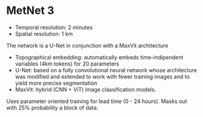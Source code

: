 # MetNet 3 

- Temporal resolution: 2 minutes
- Spatial resolution: 1 km

The network is a U-Net in conjunction with a MaxVit architecture

- Topographical embedding: automatically embeds time-indipendent variables (4km tokens) for 20 parameters
- U-Net: based on a fully convolutional neural network whose architecture was modified and extended to work with fewer training images and to yield more precise segmentation
- MaxVit: hybrid (CNN + ViT) image classification models.

Uses parameter oriented training for lead time (0 - 24 hours). 
Masks out with 25% probability a block of data. 
